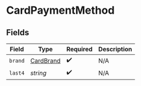 # CardPaymentMethod


## Fields

| Field                                         | Type                                          | Required                                      | Description                                   |
| --------------------------------------------- | --------------------------------------------- | --------------------------------------------- | --------------------------------------------- |
| `brand`                                       | [CardBrand](../../Models/Shared/CardBrand.md) | :heavy_check_mark:                            | N/A                                           |
| `last4`                                       | *string*                                      | :heavy_check_mark:                            | N/A                                           |